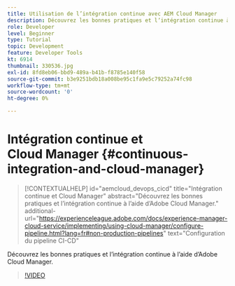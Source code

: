 ```yaml
---
title: Utilisation de l’intégration continue avec AEM Cloud Manager
description: Découvrez les bonnes pratiques et lʼintégration continue à lʼaide dʼAdobe Cloud Manager.
role: Developer
level: Beginner
type: Tutorial
topic: Development
feature: Developer Tools
kt: 6914
thumbnail: 330536.jpg
exl-id: 8fd8eb06-bbd9-489a-b41b-f8785e140f58
source-git-commit: b3e9251bdb18a008be95c1fa9e5c79252a74fc98
workflow-type: tm+mt
source-wordcount: '0'
ht-degree: 0%

---
```


# Intégration continue et Cloud Manager {#continuous-integration-and-cloud-manager}

>[!CONTEXTUALHELP]
>id="aemcloud_devops_cicd"
>title="Intégration continue et Cloud Manager"
>abstract="Découvrez les bonnes pratiques et lʼintégration continue à lʼaide dʼAdobe Cloud Manager."
>additional-url="https://experienceleague.adobe.com/docs/experience-manager-cloud-service/implementing/using-cloud-manager/configure-pipeline.html?lang=fr#non-production-pipelines" text="Configuration du pipeline CI-CD"

Découvrez les bonnes pratiques et lʼintégration continue à lʼaide dʼAdobe Cloud Manager.

>[!VIDEO](https://video.tv.adobe.com/v/330536?quality=12&learn=on)
